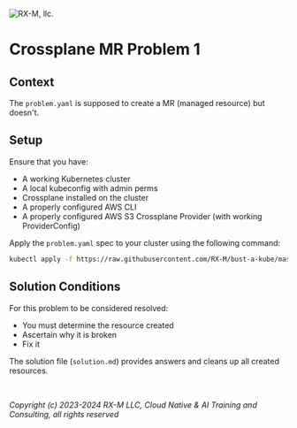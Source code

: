 ![RX-M, llc.](https://rx-m.com/rxm-cnc.svg)

# Crossplane MR Problem 1


## Context

The `problem.yaml` is supposed to create a MR (managed resource) but doesn't.


## Setup

Ensure that you have:

- A working Kubernetes cluster
- A local kubeconfig with admin perms
- Crossplane installed on the cluster
- A properly configured AWS CLI
- A properly configured AWS S3 Crossplane Provider (with working ProviderConfig)

Apply the `problem.yaml` spec to your cluster using the following command:

```bash
kubectl apply -f https://raw.githubusercontent.com/RX-M/bust-a-kube/master/crossplane/cp-claim-problem-1/problem.yaml
```


## Solution Conditions

For this problem to be considered resolved:

- You must determine the resource created
- Ascertain why it is broken
- Fix it

The solution file (`solution.md`) provides answers and cleans up all created resources.

<br>

_Copyright (c) 2023-2024 RX-M LLC, Cloud Native & AI Training and Consulting, all rights reserved_